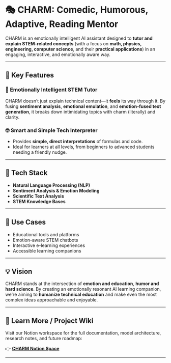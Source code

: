 # 🎭 CHARM: Comedic, Humorous, Adaptive, Reading Mentor

CHARM is an emotionally intelligent AI assistant designed to **tutor and explain STEM-related concepts** (with a focus on **math, physics, engineering, computer science**, and their **practical applications**) in an engaging, interactive, and emotionally aware way.

---

## 🌟 Key Features

### 🧠 Emotionally Intelligent STEM Tutor
CHARM doesn’t just explain technical content—it **feels** its way through it. By fusing **sentiment analysis**, **emotional emulation**, and **emotion-fused text generation**, it breaks down intimidating topics with charm (literally) and clarity.

### 🤓 Smart and Simple Tech Interpreter
- Provides **simple, direct interpretations** of formulas and code.
- Ideal for learners at all levels, from beginners to advanced students needing a friendly nudge.

---

## 🧩 Tech Stack

- **Natural Language Processing (NLP)**
- **Sentiment Analysis & Emotion Modeling**
- **Scientific Text Analysis**
- **STEM Knowledge Bases**
---

## 🧪 Use Cases

- Educational tools and platforms  
- Emotion-aware STEM chatbots  
- Interactive e-learning experiences  
- Accessible learning companions  

---

## 💡 Vision

CHARM stands at the intersection of **emotion and education**, **humor and hard science**. By creating an emotionally resonant AI learning companion, we're aiming to **humanize technical education** and make even the most complex ideas approachable and enjoyable.

---

## 📒 Learn More / Project Wiki

Visit our Notion workspace for the full documentation, model architecture, research notes, and future roadmap:

👉 [**CHARM Notion Space**](https://garrulous-possum-969.notion.site/STEM-CHARM-1d3997a9756f8092892cfe7ea2da7728?pvs=4)

---
